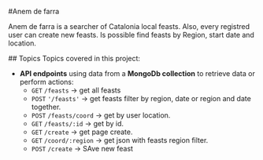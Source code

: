 #Anem de farra

Anem de farra is a searcher of Catalonia local feasts. Also, every registred user can create new feasts. 
Is possible find feasts by Region, start date and location.




## Topics
Topics covered in this project:

- **API endpoints** using data from a **MongoDb collection** to retrieve data or perform actions:
    + `GET` `/feasts` → get all feasts
    + `POST` `'/feasts'`  → get feasts filter by region, date or region and date together.
    + `POST` `/feasts/coord` → get by user location. 
    + `GET` `/feasts/:id` → get by id. 
    + `GET` `/create` → get page create.
    + `GET` `/coord/:region` → get json with feasts region filter. 
    + `POST` `/create` → SAve new feast